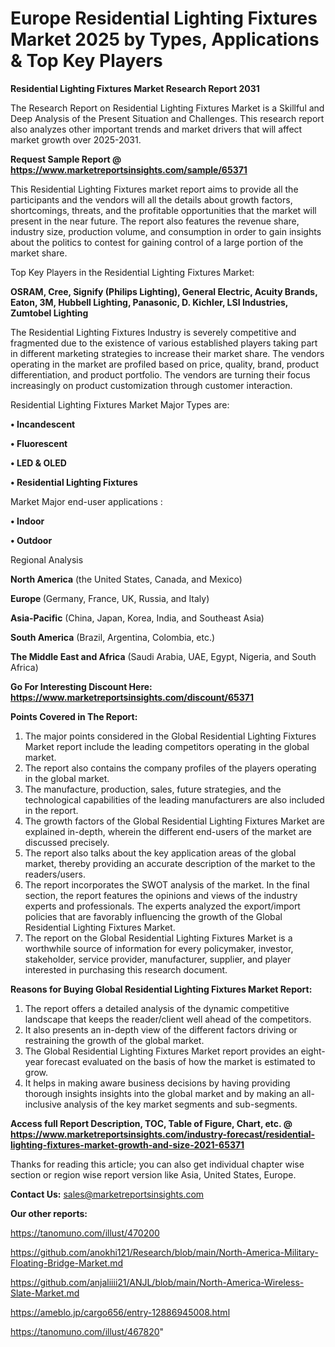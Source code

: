  # Europe Residential Lighting Fixtures Market 2025 by Types, Applications & Top Key Players

<strong>Residential Lighting Fixtures Market Research Report 2031</strong>

The Research Report on Residential Lighting Fixtures Market is a Skillful and Deep Analysis of the Present Situation and Challenges. This research report also analyzes other important trends and market drivers that will affect market growth over 2025-2031.

<strong>Request Sample Report @ <a href=https://www.marketreportsinsights.com/sample/65371>https://www.marketreportsinsights.com/sample/65371</a></strong>

This Residential Lighting Fixtures market report aims to provide all the participants and the vendors will all the details about growth factors, shortcomings, threats, and the profitable opportunities that the market will present in the near future. The report also features the revenue share, industry size, production volume, and consumption in order to gain insights about the politics to contest for gaining control of a large portion of the market share.

Top Key Players in the Residential Lighting Fixtures Market:

<strong>OSRAM, Cree, Signify (Philips Lighting), General Electric, Acuity Brands, Eaton, 3M, Hubbell Lighting, Panasonic, D. Kichler, LSI Industries, Zumtobel Lighting</strong>

The Residential Lighting Fixtures Industry is severely competitive and fragmented due to the existence of various established players taking part in different marketing strategies to increase their market share. The vendors operating in the market are profiled based on price, quality, brand, product differentiation, and product portfolio. The vendors are turning their focus increasingly on product customization through customer interaction.

Residential Lighting Fixtures Market Major Types are:

<strong>• Incandescent

• Fluorescent

• LED & OLED

• Residential Lighting Fixtures</strong>

Market Major end-user applications :

<strong>• Indoor

• Outdoor</strong>

Regional Analysis

</u><strong><b>North America</b></strong> (the United States, Canada, and Mexico)

<strong><b>Europe </b></strong>(Germany, France, UK, Russia, and Italy)

<strong><b>Asia-Pacific</b></strong> (China, Japan, Korea, India, and Southeast Asia)

<strong><b>South America</b></strong> (Brazil, Argentina, Colombia, etc.)

<strong><b>The Middle East and Africa</b></strong> (Saudi Arabia, UAE, Egypt, Nigeria, and South Africa)

<strong>Go For Interesting Discount Here: <a href=https://www.marketreportsinsights.com/discount/65371>https://www.marketreportsinsights.com/discount/65371</a></strong>

<strong>Points Covered in The Report:</strong>
<ol>
  <li>The major points considered in the Global Residential Lighting Fixtures Market report include the leading competitors operating in the global market.</li>
  <li>The report also contains the company profiles of the players operating in the global market.</li>
  <li>The manufacture, production, sales, future strategies, and the technological capabilities of the leading manufacturers are also included in the report.</li>
  <li>The growth factors of the Global Residential Lighting Fixtures Market are explained in-depth, wherein the different end-users of the market are discussed precisely.</li>
  <li>The report also talks about the key application areas of the global market, thereby providing an accurate description of the market to the readers/users.</li>
  <li>The report incorporates the SWOT analysis of the market. In the final section, the report features the opinions and views of the industry experts and professionals. The experts analyzed the export/import policies that are favorably influencing the growth of the Global Residential Lighting Fixtures Market.</li>
  <li>The report on the Global Residential Lighting Fixtures Market is a worthwhile source of information for every policymaker, investor, stakeholder, service provider, manufacturer, supplier, and player interested in purchasing this research document.</li>
</ol>
<strong>Reasons for Buying Global Residential Lighting Fixtures Market Report:</strong>

<ol>
  <li>The report offers a detailed analysis of the dynamic competitive landscape that keeps the reader/client well ahead of the competitors.</li>
  <li>It also presents an in-depth view of the different factors driving or restraining the growth of the global market.</li>
  <li>The Global Residential Lighting Fixtures Market report provides an eight-year forecast evaluated on the basis of how the market is estimated to grow.</li>
  <li>It helps in making aware business decisions by having providing thorough insights insights into the global market and by making an all-inclusive analysis of the key market segments and sub-segments.</li>
</ol>
<strong>Access full Report Description, TOC, Table of Figure, Chart, etc. @ <a href=https://www.marketreportsinsights.com/industry-forecast/residential-lighting-fixtures-market-growth-and-size-2021-65371>https://www.marketreportsinsights.com/industry-forecast/residential-lighting-fixtures-market-growth-and-size-2021-65371</a></strong>


Thanks for reading this article; you can also get individual chapter wise section or region wise report version like Asia, United States, Europe.

<strong>Contact Us:</strong>
sales@marketreportsinsights.com

<strong>Our other reports:</strong>

<a href=https://tanomuno.com/illust/470200>https://tanomuno.com/illust/470200</a>

<a href=https://github.com/anokhi121/Research/blob/main/North-America-Military-Floating-Bridge-Market.md>https://github.com/anokhi121/Research/blob/main/North-America-Military-Floating-Bridge-Market.md</a>

<a href=https://github.com/anjaliiii21/ANJL/blob/main/North-America-Wireless-Slate-Market.md>https://github.com/anjaliiii21/ANJL/blob/main/North-America-Wireless-Slate-Market.md</a>

<a href=https://ameblo.jp/cargo656/entry-12886945008.html>https://ameblo.jp/cargo656/entry-12886945008.html</a>

<a href=https://tanomuno.com/illust/467820>https://tanomuno.com/illust/467820</a>"

